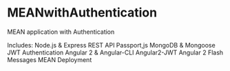 # MEANwithAuthentication
MEAN application with Authentication

Includes:
  Node.js & Express REST API
  Passport,js
  MongoDB & Mongoose
  JWT Authentication
  Angular 2 & Angular-CLI
  Angular2-JWT
  Angular 2 Flash Messages
  MEAN Deployment
